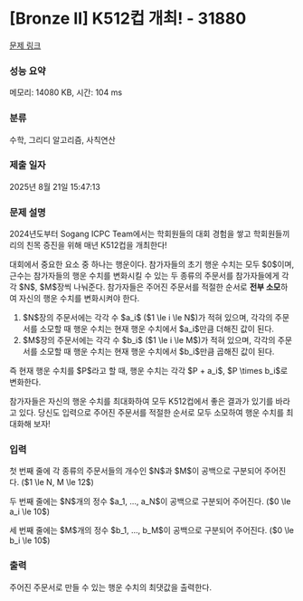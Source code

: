 # [Bronze II] K512컵 개최! - 31880 

[문제 링크](https://www.acmicpc.net/problem/31880) 

### 성능 요약

메모리: 14080 KB, 시간: 104 ms

### 분류

수학, 그리디 알고리즘, 사칙연산

### 제출 일자

2025년 8월 21일 15:47:13

### 문제 설명

<p>2024년도부터 Sogang ICPC Team에서는 학회원들의 대회 경험을 쌓고 학회원들끼리의 친목 증진을 위해 매년 K512컵을 개최한다!</p>

<p>대회에서 중요한 요소 중 하나는 행운이다. 참가자들의 초기 행운 수치는 모두 $0$이며, 근수는 참가자들의 행운 수치를 변화시킬 수 있는 두 종류의 주문서를 참가자들에게 각각 $N$, $M$장씩 나눠준다. 참가자들은 주어진 주문서를 적절한 순서로 <strong>전부 소모</strong>하여 자신의 행운 수치를 변화시켜야 한다.</p>

<ol>
	<li>$N$장의 주문서에는 각각 수 $a_i$ ($1 \le i \le N$)가 적혀 있으며, 각각의 주문서를 소모할 때 행운 수치는 현재 행운 수치에서 $a_i$만큼 더해진 값이 된다.</li>
	<li>$M$장의 주문서에는 각각 수 $b_i$ ($1 \le i \le M$)가 적혀 있으며, 각각의 주문서를 소모할 때 행운 수치는 현재 행운 수치에서 $b_i$만큼 곱해진 값이 된다.</li>
</ol>

<p>즉 현재 행운 수치를 $P$라고 할 때, 행운 수치는 각각 $P + a_i$, $P \times b_i$로 변화한다.</p>

<p>참가자들은 자신의 행운 수치를 최대화하여 모두 K512컵에서 좋은 결과가 있기를 바라고 있다. 당신도 입력으로 주어진 주문서를 적절한 순서로 모두 소모하여 행운 수치를 최대화해 보자!</p>

### 입력 

 <p>첫 번째 줄에 각 종류의 주문서들의 개수인 $N$과 $M$이 공백으로 구분되어 주어진다. ($1 \le N, M \le 12$)</p>

<p>두 번째 줄에는 $N$개의 정수 $a_1, ..., a_N$이 공백으로 구분되어 주어진다. ($0 \le a_i \le 10$)</p>

<p>세 번째 줄에는 $M$개의 정수 $b_1, ..., b_M$이 공백으로 구분되어 주어진다. ($0 \le b_i \le 10$)</p>

### 출력 

 <p>주어진 주문서로 만들 수 있는 행운 수치의 최댓값을 출력한다.</p>


